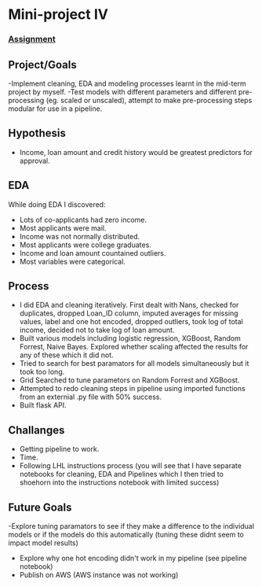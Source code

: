 # Mini-project IV

### [Assignment](assignment.md)

## Project/Goals
-Implement cleaning, EDA and modeling processes learnt in the mid-term project by myself.
-Test models with different parameters and different pre-processing (eg. scaled or unscaled), attempt to make pre-processing steps modular for use in a pipeline.

## Hypothesis
- Income, loan amount and credit history would be greatest predictors for approval.

## EDA 
While doing EDA I discovered: 
- Lots of co-applicants had zero income.
- Most applicants were mail. 
- Income was not normally distributed. 
- Most applicants were college graduates. 
- Income and loan amount countained outliers. 
- Most variables were categorical. 


## Process
- I did EDA and cleaning iteratively. First dealt with Nans, checked for duplicates, dropped Loan_ID column, imputed averages for missing values, label and one hot encoded, dropped outliers, took log of total income, decided not to take log of loan amount.
- Built various models including logistic regression, XGBoost, Random Forrest, Naive Bayes. Explored whether scaling affected the results for any of these which it did not. 
- Tried to search for best paramators for all models simultaneously but it took too long. 
- Grid Searched to tune parametors on Random Forrest and XGBoost.
- Attempted to redo cleaning steps in pipeline using imported functions from an externial .py file with 50% success. 
- Built flask API. 

## Challanges 
- Getting pipeline to work. 
- Time. 
- Following LHL instructions process (you will see that I have separate notebooks for cleaning, EDA and Pipelines which I then tried to shoehorn into the instructions notebook with limited success)

## Future Goals
-Explore tuning paramators to see if they make a difference to the individual models or if the models do this automatically (tuning these didnt seem to impact model results)
- Explore why one hot encoding didn't work in my pipeline (see pipeline notebook)
- Publish on AWS (AWS instance was not working)